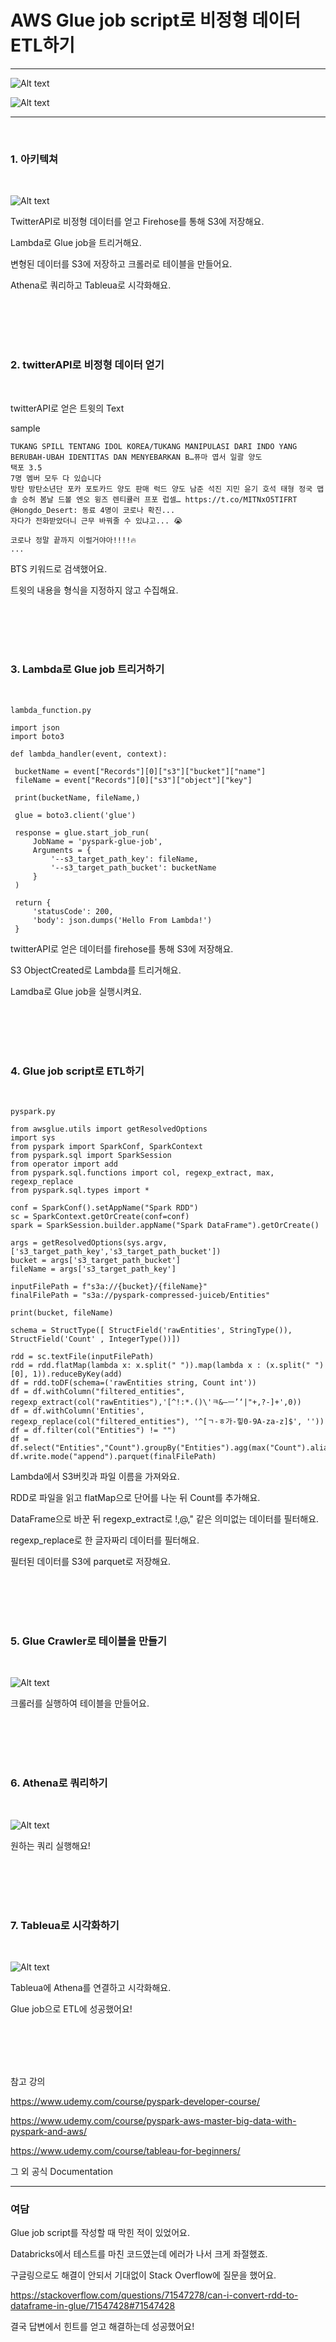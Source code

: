 AWS Glue job script로 비정형 데이터 ETL하기
=============
---

![Alt text](./images/raw_data.jpg)

![Alt text](./images/tableau.jpg)

---
<br/>

### 1. 아키텍쳐
   
   <br/>

   ![Alt text](./images/architecture.jpg)

   TwitterAPI로 비정형 데이터를 얻고 Firehose를 통해 S3에 저장해요.

   Lambda로 Glue job을 트리거해요.

   변형된 데이터를 S3에 저장하고 크롤러로 테이블을 만들어요.

   Athena로 쿼리하고 Tableua로 시각화해요.


<br/>
<br/>
<br/>
<br/> 

###  2. twitterAPI로 비정형 데이터 얻기
   
   <br/>

  twitterAPI로 얻은 트윗의 Text
  
  sample
  
   ```
  TUKANG SPILL TENTANG IDOL KOREA/TUKANG MANIPULASI DARI INDO YANG BERUBAH-UBAH IDENTITAS DAN MENYEBARKAN B…퓨마 엽서 일괄 양도 
택포 3.5
7명 멤버 모두 다 있습니다
방탄 방탄소년단 포카 포토카드 양도 판매 럭드 양도 남준 석진 지민 윤기 호석 태형 정국 맵솔 승허 봄날 드볼 엔오 윙즈 렌티큘러 프포 럽셀… https://t.co/MITNxO5TIFRT @Hongdo_Desert: 동료 4명이 코로나 확진...
자다가 전화받았더니 근무 바꿔줄 수 있냐고... 😭

코로나 정말 끝까지 이럴거야아!!!!🔥
...
   ```

   BTS 키워드로 검색했어요.
   
   트윗의 내용을 형식을 지정하지 않고 수집해요.

   <br/>
<br/>
<br/>
<br/> 

###  3. Lambda로 Glue job 트리거하기
   
   <br/>

   ```
   lambda_function.py

   import json
import boto3

def lambda_handler(event, context):
    
    bucketName = event["Records"][0]["s3"]["bucket"]["name"]
    fileName = event["Records"][0]["s3"]["object"]["key"]
    
    print(bucketName, fileName,)
        
    glue = boto3.client('glue')

    response = glue.start_job_run(
        JobName = 'pyspark-glue-job',
        Arguments = {
            '--s3_target_path_key': fileName,
            '--s3_target_path_bucket': bucketName
        } 
    )
    
    return {
        'statusCode': 200,
        'body': json.dumps('Hello From Lambda!')
    }
   ```

   twitterAPI로 얻은 데이터를 firehose를 통해 S3에 저장해요.

   S3 ObjectCreated로 Lambda를 트리거해요.

   Lamdba로 Glue job을 실행시켜요.

<br/>
<br/>
<br/>
<br/> 

###  4. Glue job script로 ETL하기
   
   <br/>

   ```
  pyspark.py

  from awsglue.utils import getResolvedOptions
import sys
from pyspark import SparkConf, SparkContext
from pyspark.sql import SparkSession
from operator import add
from pyspark.sql.functions import col, regexp_extract, max, regexp_replace
from pyspark.sql.types import *

conf = SparkConf().setAppName("Spark RDD")
sc = SparkContext.getOrCreate(conf=conf)
spark = SparkSession.builder.appName("Spark DataFrame").getOrCreate()

args = getResolvedOptions(sys.argv,['s3_target_path_key','s3_target_path_bucket'])
bucket = args['s3_target_path_bucket']
fileName = args['s3_target_path_key']

inputFilePath = f"s3a://{bucket}/{fileName}"
finalFilePath = "s3a://pyspark-compressed-juiceb/Entities"

print(bucket, fileName)

schema = StructType([ StructField('rawEntities', StringType()),  StructField('Count' , IntegerType())])

rdd = sc.textFile(inputFilePath)
rdd = rdd.flatMap(lambda x: x.split(" ")).map(lambda x : (x.split(" ")[0], 1)).reduceByKey(add)
df = rdd.toDF(schema=('rawEntities string, Count int'))
df = df.withColumn("filtered_entities", regexp_extract(col("rawEntities"),'[^!:*.()\'ㅋ&—ㅡ’‘|"+,?-]+',0))
df = df.withColumn('Entities', regexp_replace(col("filtered_entities"), '^[ㄱ-ㅎ가-힣0-9A-za-z]$', ''))
df = df.filter(col("Entities") != "")
df = df.select("Entities","Count").groupBy("Entities").agg(max("Count").alias("Count"))
df.write.mode("append").parquet(finalFilePath)
   ```

   Lambda에서 S3버킷과 파일 이름을 가져와요.

   RDD로 파일을 읽고 flatMap으로 단어를 나눈 뒤 Count를 추가해요.

   DataFrame으로 바꾼 뒤 regexp_extract로 !,@," 같은 의미없는 데이터를 필터해요.

   regexp_replace로 한 글자짜리 데이터를 필터해요.

   필터된 데이터를 S3에 parquet로 저장해요. 

<br/>
<br/>
<br/>
<br/> 

###  5. Glue Crawler로 테이블을 만들기 

   <br/>

  ![Alt text](./images/glue_crawler.jpg)

   크롤러를 실행하여 테이블을 만들어요.

   <br/>
<br/>
<br/>
<br/> 

###  6. Athena로 쿼리하기
   
   <br/>

   ![Alt text](./images/athena.jpg)

   원하는 쿼리 실행해요!


   <br/>
<br/>
<br/>
<br/> 

###  7. Tableua로 시각화하기
   
   <br/>

   ![Alt text](./images/tableau.jpg)

   Tableua에 Athena를 연결하고 시각화해요.

   Glue job으로 ETL에 성공했어요!

<br/>
<br/>
<br/>
<br/> 

참고 강의

https://www.udemy.com/course/pyspark-developer-course/

https://www.udemy.com/course/pyspark-aws-master-big-data-with-pyspark-and-aws/

https://www.udemy.com/course/tableau-for-beginners/



그 외 공식 Documentation


---

### 여담

Glue job script를 작성할 때 막힌 적이 있었어요.

Databricks에서 테스트를 마친 코드였는데 에러가 나서 크게 좌절했죠.

구글링으로도 해결이 안되서 기대없이 Stack Overflow에 질문을 했어요.

https://stackoverflow.com/questions/71547278/can-i-convert-rdd-to-dataframe-in-glue/71547428#71547428

결국 답변에서 힌트를 얻고 해결하는데 성공했어요!